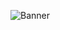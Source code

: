 ![Banner](https://user-images.githubusercontent.com/81511282/150337038-eff948da-64bc-48a4-aeef-1796b74ceca6.png)
